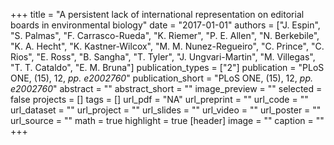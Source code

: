 +++
title = "A persistent lack of international representation on editorial boards in environmental biology"
date = "2017-01-01"
authors = ["J. Espin", "S. Palmas", "F. Carrasco-Rueda", "K. Riemer", "P. E. Allen", "N. Berkebile", "K. A. Hecht", "K. Kastner-Wilcox", "M. M. Nunez-Regueiro", "C. Prince", "C. Rios", "E. Ross", "B. Sangha", "T. Tyler", "J. Ungvari-Martin", "M. Villegas", "T. T. Cataldo", "E. M. Bruna"]
publication_types = ["2"]
publication = "PLoS ONE, (15), 12, _pp. e2002760_"
publication_short = "PLoS ONE, (15), 12, _pp. e2002760_"
abstract = ""
abstract_short = ""
image_preview = ""
selected = false
projects = []
tags = []
url_pdf = "NA"
url_preprint = ""
url_code = ""
url_dataset = ""
url_project = ""
url_slides = ""
url_video = ""
url_poster = ""
url_source = ""
math = true
highlight = true
[header]
image = ""
caption = ""
+++
